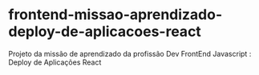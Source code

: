 # frontend-missao-aprendizado-deploy-de-aplicacoes-react
Projeto da missão de aprendizado da profissão Dev FrontEnd Javascript : Deploy de Aplicações React
